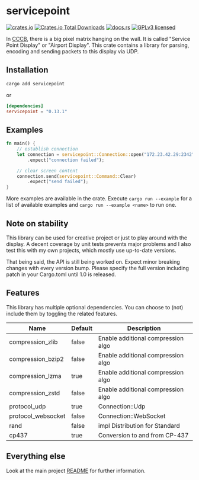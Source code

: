 # servicepoint

[![crates.io](https://img.shields.io/crates/v/servicepoint.svg)](https://crates.io/crates/servicepoint)
[![Crates.io Total Downloads](https://img.shields.io/crates/d/servicepoint)](https://crates.io/crates/servicepoint)
[![docs.rs](https://img.shields.io/docsrs/servicepoint)](https://docs.rs/servicepoint/latest/servicepoint/)
[![GPLv3 licensed](https://img.shields.io/crates/l/servicepoint)](../../LICENSE)

In [CCCB](https://berlin.ccc.de/), there is a big pixel matrix hanging on the wall. It is called  "Service Point
Display" or "Airport Display".
This crate contains a library for parsing, encoding and sending packets to this display via UDP.

## Installation

```bash
cargo add servicepoint
```
or
```toml
[dependencies]
servicepoint = "0.13.1"
```

## Examples

```rust no_run
fn main() {
    // establish connection
    let connection = servicepoint::Connection::open("172.23.42.29:2342")
        .expect("connection failed");

    // clear screen content
    connection.send(servicepoint::Command::Clear)
        .expect("send failed");
}
```

More examples are available in the crate.
Execute `cargo run --example` for a list of available examples and `cargo run --example <name>` to run one.

## Note on stability

This library can be used for creative project or just to play around with the display.
A decent coverage by unit tests prevents major problems and I also test this with my own projects, which mostly use up-to-date versions.

That being said, the API is still being worked on.
Expect minor breaking changes with every version bump.
Please specify the full version including patch in your Cargo.toml until 1.0 is released.

## Features

This library has multiple optional dependencies.
You can choose to (not) include them by toggling the related features.

| Name               | Default | Description                                |
|--------------------|---------|--------------------------------------------|
| compression_zlib   | false   | Enable additional compression algo         |
| compression_bzip2  | false   | Enable additional compression algo         |
| compression_lzma   | true    | Enable additional compression algo         |
| compression_zstd   | false   | Enable additional compression algo         |
| protocol_udp       | true    | Connection::Udp                            |
| protocol_websocket | false   | Connection::WebSocket                      |
| rand               | false   | impl Distribution<Brightness> for Standard |
| cp437              | true    | Conversion to and from CP-437              |

## Everything else

Look at the main project [README](https://git.berlin.ccc.de/servicepoint/servicepoint/src/branch/main/README.md) for further information.
